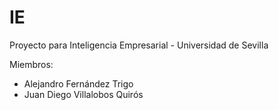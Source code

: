# IE
Proyecto para Inteligencia Empresarial - Universidad de Sevilla

Miembros:

- Alejandro Fernández Trigo
- Juan Diego Villalobos Quirós
